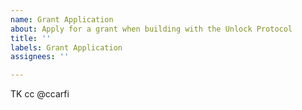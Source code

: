 ```yaml
---
name: Grant Application
about: Apply for a grant when building with the Unlock Protocol
title: ''
labels: Grant Application
assignees: ''

---
```


TK cc @ccarfi
